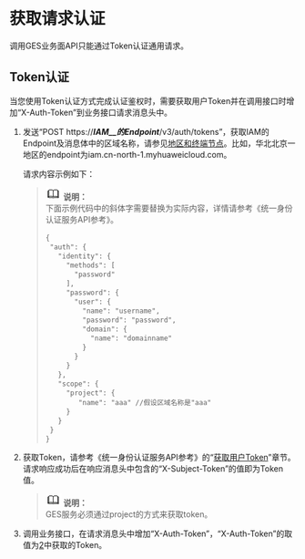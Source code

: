 # 获取请求认证<a name="ges_03_0112"></a>

调用GES业务面API只能通过Token认证通用请求。

## Token认证<a name="zh-cn_topic_0094388456_section7823611184055"></a>

当您使用Token认证方式完成认证鉴权时，需要获取用户Token并在调用接口时增加“X-Auth-Token”到业务接口请求消息头中。

1.  发送“POST https://**_IAM__的Endpoint_**/v3/auth/tokens”，获取IAM的Endpoint及消息体中的区域名称，请参见[地区和终端节点](https://developer.huaweicloud.com/endpoint?IAM)。比如，华北北京一地区的endpoint为iam.cn-north-1.myhuaweicloud.com。

    请求内容示例如下：

    >![](public_sys-resources/icon-note.gif) **说明：**   
    >下面示例代码中的斜体字需要替换为实际内容，详情请参考《统一身份认证服务API参考》。  
    >```  
    >{   
    >  "auth": {   
    >    "identity": {   
    >      "methods": [   
    >        "password"   
    >      ],   
    >      "password": {   
    >        "user": {   
    >          "name": "username",   
    >          "password": "password",   
    >          "domain": {   
    >            "name": "domainname"   
    >          }   
    >        }   
    >      }   
    >    },   
    >    "scope": {   
    >      "project": {   
    >         "name": "aaa" //假设区域名称是"aaa"  
    >      }   
    >    }   
    >  }   
    >}  
    >```  

2.  <a name="ges_03_0005_li853031184055"></a>获取Token，请参考《统一身份认证服务API参考》的“[获取用户Token](https://support.huaweicloud.com/api-iam/zh-cn_topic_0057845583.html)”章节。请求响应成功后在响应消息头中包含的“X-Subject-Token”的值即为Token值。

    >![](public_sys-resources/icon-note.gif) **说明：**   
    >GES服务必须通过project的方式来获取token。  

3.  调用业务接口，在请求消息头中增加“X-Auth-Token”，“X-Auth-Token”的取值为[2](#ges_03_0005_li853031184055)中获取的Token。

